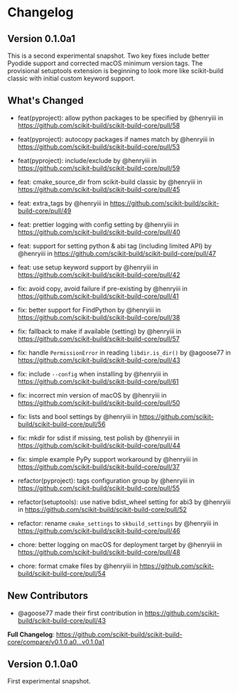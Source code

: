 # Changelog

## Version 0.1.0a1

This is a second experimental snapshot. Two key fixes include better Pyodide
support and corrected macOS minimum version tags. The provisional setuptools
extension is beginning to look more like scikit-build classic with initial
custom keyword support.

## What's Changed

- feat(pyproject): allow python packages to be specified by @henryiii in
  https://github.com/scikit-build/scikit-build-core/pull/58
- feat(pyproject): autocopy packages if names match by @henryiii in
  https://github.com/scikit-build/scikit-build-core/pull/53
- feat(pyproject): include/exclude by @henryiii in
  https://github.com/scikit-build/scikit-build-core/pull/59
- feat: cmake_source_dir from scikit-build classic by @henryiii in
  https://github.com/scikit-build/scikit-build-core/pull/45
- feat: extra_tags by @henryiii in
  https://github.com/scikit-build/scikit-build-core/pull/49
- feat: prettier logging with config setting by @henryiii in
  https://github.com/scikit-build/scikit-build-core/pull/40
- feat: support for setting python & abi tag (including limited API) by
  @henryiii in https://github.com/scikit-build/scikit-build-core/pull/47
- feat: use setup keyword support by @henryiii in
  https://github.com/scikit-build/scikit-build-core/pull/42

- fix: avoid copy, avoid failure if pre-existing by @henryiii in
  https://github.com/scikit-build/scikit-build-core/pull/41
- fix: better support for FindPython by @henryiii in
  https://github.com/scikit-build/scikit-build-core/pull/38
- fix: fallback to make if available (setting) by @henryiii in
  https://github.com/scikit-build/scikit-build-core/pull/57
- fix: handle `PermissionError` in reading `libdir.is_dir()` by @agoose77 in
  https://github.com/scikit-build/scikit-build-core/pull/43
- fix: include `--config` when installing by @henryiii in
  https://github.com/scikit-build/scikit-build-core/pull/61
- fix: incorrect min version of macOS by @henryiii in
  https://github.com/scikit-build/scikit-build-core/pull/50
- fix: lists and bool settings by @henryiii in
  https://github.com/scikit-build/scikit-build-core/pull/56
- fix: mkdir for sdist if missing, test polish by @henryiii in
  https://github.com/scikit-build/scikit-build-core/pull/44
- fix: simple example PyPy support workaround by @henryiii in
  https://github.com/scikit-build/scikit-build-core/pull/37

- refactor(pyproject): tags configuration group by @henryiii in
  https://github.com/scikit-build/scikit-build-core/pull/55
- refactor(setuptools): use native bdist_wheel setting for abi3 by @henryiii in
  https://github.com/scikit-build/scikit-build-core/pull/52
- refactor: rename `cmake_settings` to `skbuild_settings` by @henryiii in
  https://github.com/scikit-build/scikit-build-core/pull/46

- chore: better logging on macOS for deployment target by @henryiii in
  https://github.com/scikit-build/scikit-build-core/pull/48
- chore: format cmake files by @henryiii in
  https://github.com/scikit-build/scikit-build-core/pull/54

## New Contributors

- @agoose77 made their first contribution in
  https://github.com/scikit-build/scikit-build-core/pull/43

**Full Changelog**:
https://github.com/scikit-build/scikit-build-core/compare/v0.1.0.a0...v0.1.0a1

## Version 0.1.0a0

First experimental snapshot.
